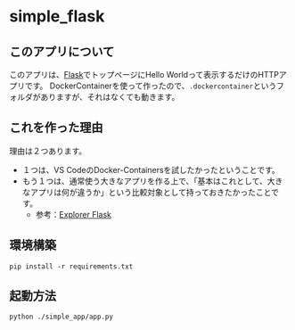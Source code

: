 # simple_flask

## このアプリについて
このアプリは、[Flask](https://flask.palletsprojects.com/en/1.1.x/)でトップページにHello Worldって表示するだけのHTTPアプリです。
DockerContainerを使って作ったので、`.dockercontainer`というフォルダがありますが、それはなくても動きます。

## これを作った理由
理由は２つあります。
- １つは、VS CodeのDocker-Containersを試したかったということです。
- もう１つは、通常使う大きなアプリを作る上で、「基本はこれとして、大きなアプリは何が違うか」という比較対象として持っておきたかったことです。
  - 参考：[Explorer Flask](http://exploreflask.com/en/latest/index.html)

## 環境構築
```
pip install -r requirements.txt
```

## 起動方法
```
python ./simple_app/app.py
```
